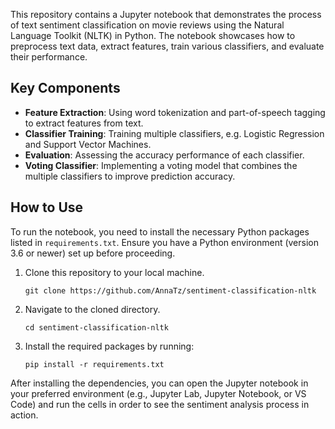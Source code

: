 
This repository contains a Jupyter notebook that demonstrates the process of text sentiment classification on movie reviews using the Natural Language Toolkit (NLTK) in Python. The notebook showcases how to preprocess text data, extract features, train various classifiers, and evaluate their performance.

## Key Components

- **Feature Extraction**: Using word tokenization and part-of-speech tagging to extract features from text.
- **Classifier Training**: Training multiple classifiers, e.g. Logistic Regression and Support Vector Machines.
- **Evaluation**: Assessing the accuracy performance of each classifier.
- **Voting Classifier**: Implementing a voting model that combines the multiple classifiers to improve prediction accuracy.

## How to Use

To run the notebook, you need to install the necessary Python packages listed in `requirements.txt`. Ensure you have a Python environment (version 3.6 or newer) set up before proceeding.

1. Clone this repository to your local machine.
   ```
   git clone https://github.com/AnnaTz/sentiment-classification-nltk
   ```
2. Navigate to the cloned directory.
   ```
   cd sentiment-classification-nltk
   ```
3. Install the required packages by running:

   ```
   pip install -r requirements.txt
   ```
After installing the dependencies, you can open the Jupyter notebook in your preferred environment (e.g., Jupyter Lab, Jupyter Notebook, or VS Code) and run the cells in order to see the sentiment analysis process in action.
